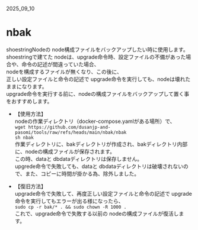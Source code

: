 2025_09_10
# nbak
shoestringNodeの node構成ファイルをバックアップしたい時に使用します。  
shoestringで建てた nodeは、upgrade命令時、設定ファイルの不備があった場合や、命令の記述が間違っていた場合、  
nodeを構成するファイルが無くなり、この後に、  
正しい設定ファイルと命令の記述で upgrade命令を実行しても、nodeは壊れたままになります。  
upgrade命令を実行する前に、nodeの構成ファイルをバックアップして置く事をおすすめします。  
  
  
- 【使用方法】  
nodeの作業ディレクトリ（docker-compose.yamlがある場所）で、  
`wget https://github.com/dusanjp-and-pasomi/tools/raw/refs/heads/main/nbak/nbak`  
`sh nbak`  
作業ディレクトリに、bakディレクトリが作成され、bakディレクトリ内部に、nodeの構成ファイルが保存されます。  
この時、dataと dbdataディレクトリは保存しません。  
upgrede命令で失敗しても、dataと dbdataディレクトリは破壊されないので、また、コピーに時間が掛かる為、除外しました。  
  
- 【復旧方法】  
upgrade命令で失敗して、再度正しい設定ファイルと命令の記述で upgrade命令を実行してもエラーが出る様になったら、  
`sudo cp -r bak/* . && sudo chown -R 1000 .`  
これで、upgrade命令で失敗する以前の nodeの構成ファイルが復活します。  

